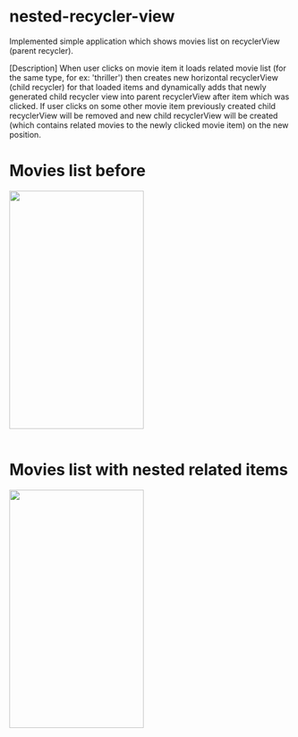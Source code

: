 # nested-recycler-view

Implemented simple application which shows movies list on recyclerView (parent recycler).

[Description]
  When user clicks on movie item it loads related movie list (for the same type, for ex: 'thriller') then creates new horizontal recyclerView (child recycler) for that loaded items and dynamically adds that newly generated child recycler view into parent recyclerView after item which was clicked. 
  If user clicks on some other movie item previously created child recyclerView will be removed and new child recyclerView will be created (which contains related movies to the newly clicked movie item) on the new position.       
# Movies list before  
<img src="https://cloud.githubusercontent.com/assets/11542701/11168902/fc4319b8-8ba3-11e5-8986-d3e62a591c92.png" width="240px" height="426px"></img>
<br/><br/>

# Movies list with nested related items   
<img src="https://cloud.githubusercontent.com/assets/11542701/11168905/03947874-8ba4-11e5-8479-6b567719b8f0.png" width="240px" height="426px"></img>
